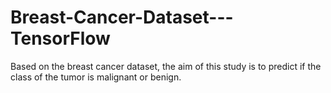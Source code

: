 # Breast-Cancer-Dataset---TensorFlow
Based on the breast cancer dataset, the aim of this study is to predict if the class of the tumor is malignant or benign.
